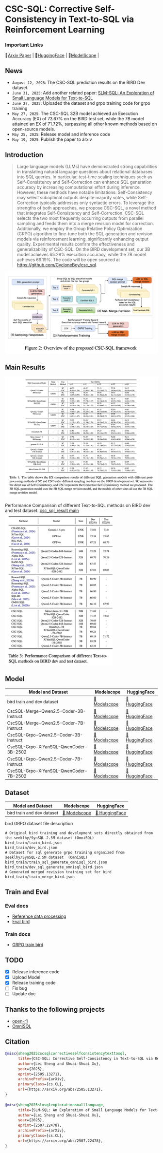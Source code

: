 # CSC-SQL: Corrective Self-Consistency in Text-to-SQL via Reinforcement Learning

### Important Links

📖[Arxiv Paper](https://arxiv.org/abs/2505.13271) |
🤗[HuggingFace](https://huggingface.co/collections/cycloneboy/csc-sql-6835c4a52da10c54bbe14f8e) |
🤖[ModelScope](https://modelscope.cn/collections/CSC-SQL-8542177708b643) |

## News
+ `August 12, 2025`: The CSC-SQL prediction results on the BIRD Dev dataset.
+ `June 31, 2025`: Add another related paper: [SLM-SQL: An Exploration of Small Language Models for Text-to-SQL](https://arxiv.org/abs/2507.22478)
+ `June 27, 2025`: Uploaded the dataset and grpo training code for grpo training
+ `May 27, 2025`: The CSC-SQL 32B model achieved an Execution Accuracy (EX) of 73.67% on the BIRD test set, while the 7B model attained an EX of 71.72%, surpassing all other known methods based on open-source models.
+ `May 25, 2025`: Release model and inference code
+ `May 19, 2025`: Publish the paper to arxiv

## Introduction

> Large language models (LLMs) have demonstrated strong capabilities in translating natural language questions about
> relational databases into SQL queries. In particular, test-time scaling techniques such as Self-Consistency and
> Self-Correction can enhance SQL generation accuracy by increasing computational effort during inference. However,
> these
> methods have notable limitations: Self-Consistency may select suboptimal outputs despite majority votes, while
> Self-Correction typically addresses only syntactic errors. To leverage the strengths of both approaches, we propose
> CSC-SQL, a novel method that integrates Self-Consistency and Self-Correction. CSC-SQL selects the two most frequently
> occurring outputs from parallel sampling and feeds them into a merge revision model for correction. Additionally, we
> employ the Group Relative Policy Optimization (GRPO) algorithm to fine-tune both the SQL generation and revision
> models
> via reinforcement learning, significantly enhancing output quality. Experimental results confirm the effectiveness and
> generalizability of CSC-SQL. On the BIRD development set, our 3B model achieves 65.28% execution accuracy, while the
> 7B
> model achieves 69.19%. The code will be open sourced at https://github.com/CycloneBoy/csc_sql.

![csc_sql_framework](data/image/csc_sql_framework.png)


## Main Results

![csc_sql_result](data/image/csc_sql_result.png)

Performance Comparison of different Text-to-SQL methods on BIRD dev and test dataset.
[csc_sql_result main](data/image/csc_sql_result_main.png)
<img src="data/image/csc_sql_result_main.png"  height="500" alt="csc_sql_result main">

## Model

| **Model and Dataset**                 | Modelscope                                                                                      | HuggingFace                                                                                |
|---------------------------------------|-------------------------------------------------------------------------------------------------|--------------------------------------------------------------------------------------------|
| bird train and dev dataset            | [🤖 Modelscope](https://modelscope.cn/datasets/cycloneboy/bird_train)                           | [🤗 HuggingFace](https://huggingface.co/datasets/cycloneboy/bird_train) |
| CscSQL-Merge-Qwen2.5-Coder-3B-Instruct | [🤖 Modelscope](https://modelscope.cn/models/cycloneboy/CscSQL-Merge-Qwen2.5-Coder-3B-Instruct) | [🤗 HuggingFace](https://huggingface.co/cycloneboy/CscSQL-Merge-Qwen2.5-Coder-3B-Instruct) |
| CscSQL-Merge-Qwen2.5-Coder-7B-Instruct | [🤖 Modelscope](https://modelscope.cn/models/cycloneboy/CscSQL-Merge-Qwen2.5-Coder-7B-Instruct) | [🤗 HuggingFace](https://huggingface.co/cycloneboy/CscSQL-Merge-Qwen2.5-Coder-7B-Instruct) |
| CscSQL-Grpo-Qwen2.5-Coder-3B-Instruct | [🤖 Modelscope](https://modelscope.cn/models/cycloneboy/CscSQL-Grpo-Qwen2.5-Coder-3B-Instruct)  | [🤗 HuggingFace](https://huggingface.co/cycloneboy/CscSQL-Grpo-Qwen2.5-Coder-3B-Instruct)  |
| CscSQL-Grpo-XiYanSQL-QwenCoder-3B-2502 | [🤖 Modelscope](https://modelscope.cn/models/cycloneboy/CscSQL-Grpo-XiYanSQL-QwenCoder-3B-2502) | [🤗 HuggingFace](https://huggingface.co/cycloneboy/CscSQL-Grpo-XiYanSQL-QwenCoder-3B-2502) |
| CscSQL-Grpo-Qwen2.5-Coder-7B-Instruct | [🤖 Modelscope](https://modelscope.cn/models/cycloneboy/CscSQL-Grpo-Qwen2.5-Coder-7B-Instruct)  | [🤗 HuggingFace](https://huggingface.co/cycloneboy/CscSQL-Grpo-Qwen2.5-Coder-7B-Instruct)  |
| CscSQL-Grpo-XiYanSQL-QwenCoder-7B-2502 | [🤖 Modelscope](https://modelscope.cn/models/cycloneboy/CscSQL-Grpo-XiYanSQL-QwenCoder-7B-2502) | [🤗 HuggingFace](https://huggingface.co/cycloneboy/CscSQL-Grpo-XiYanSQL-QwenCoder-7B-2502) |

## Dataset

| **Model and Dataset**                 | Modelscope                                                                                      | HuggingFace                                                                                |
|---------------------------------------|-------------------------------------------------------------------------------------------------|--------------------------------------------------------------------------------------------|
| bird train and dev dataset            | [🤖 Modelscope](https://modelscope.cn/datasets/cycloneboy/bird_train)                           | [🤗 HuggingFace](https://huggingface.co/datasets/cycloneboy/bird_train) |

bird GRPO dataset file description

```shell
# Original bird training and development sets directly obtained from the seeklhy/SynSQL-2.5M dataset (OmniSQL)
bird_train/train_bird.json
bird_train/dev_bird.json
# Dataset for sql generate grpo training organized from seeklhy/SynSQL-2.5M dataset  (OmniSQL)
bird_train/train_sql_generate_omnisql_bird.json
bird_train/dev_sql_generate_omnisql_bird.json
# Generated merged revision training set for bird
bird_train/train_merge_bird.json

```

## Train and Eval

### Eval docs

- [Reference data processing](docs/process_data.md)
- [Eval bird ](docs/eval_bird.md)

### Train docs

- [GRPO train bird ](docs/train_grpo_bird.md)


## TODO

- [x] Release inference code
- [x] Upload Model
- [x] Release training code
- [ ] Fix bug
- [ ] Update doc

## Thanks to the following projects

- [open-r1](https://github.com/huggingface/open-r1)
- [OmniSQL](https://github.com/RUCKBReasoning/OmniSQL)

## Citation

```bibtex
@misc{sheng2025cscsqlcorrectiveselfconsistencytexttosql,
      title={CSC-SQL: Corrective Self-Consistency in Text-to-SQL via Reinforcement Learning}, 
      author={Lei Sheng and Shuai-Shuai Xu},
      year={2025},
      eprint={2505.13271},
      archivePrefix={arXiv},
      primaryClass={cs.CL},
      url={https://arxiv.org/abs/2505.13271}, 
}

@misc{sheng2025slmsqlexplorationsmalllanguage,
      title={SLM-SQL: An Exploration of Small Language Models for Text-to-SQL}, 
      author={Lei Sheng and Shuai-Shuai Xu},
      year={2025},
      eprint={2507.22478},
      archivePrefix={arXiv},
      primaryClass={cs.CL},
      url={https://arxiv.org/abs/2507.22478}, 
}
```